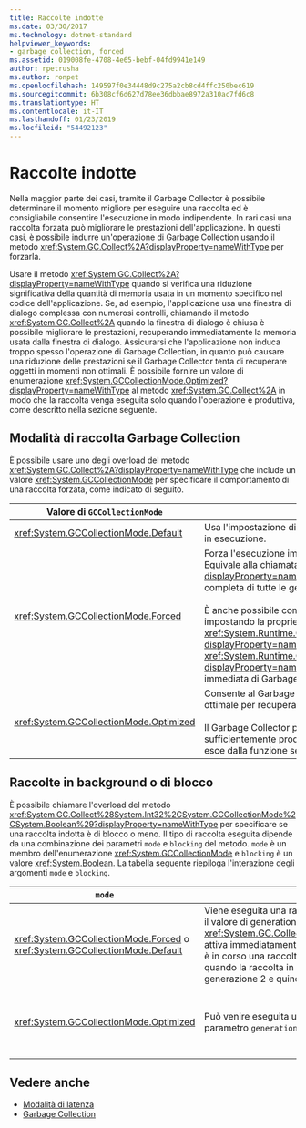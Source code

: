 ```yaml
---
title: Raccolte indotte
ms.date: 03/30/2017
ms.technology: dotnet-standard
helpviewer_keywords:
- garbage collection, forced
ms.assetid: 019008fe-4708-4e65-bebf-04fd9941e149
author: rpetrusha
ms.author: ronpet
ms.openlocfilehash: 149597f0e34448d9c275a2cb8cd4ffc250bec619
ms.sourcegitcommit: 6b308cf6d627d78ee36dbbae8972a310ac7fd6c8
ms.translationtype: HT
ms.contentlocale: it-IT
ms.lasthandoff: 01/23/2019
ms.locfileid: "54492123"
---
```

# <a name="induced-collections"></a>Raccolte indotte
Nella maggior parte dei casi, tramite il Garbage Collector è possibile determinare il momento migliore per eseguire una raccolta ed è consigliabile consentire l'esecuzione in modo indipendente. In rari casi una raccolta forzata può migliorare le prestazioni dell'applicazione. In questi casi, è possibile indurre un'operazione di Garbage Collection usando il metodo <xref:System.GC.Collect%2A?displayProperty=nameWithType> per forzarla.  
  
 Usare il metodo <xref:System.GC.Collect%2A?displayProperty=nameWithType> quando si verifica una riduzione significativa della quantità di memoria usata in un momento specifico nel codice dell'applicazione. Se, ad esempio, l'applicazione usa una finestra di dialogo complessa con numerosi controlli, chiamando il metodo <xref:System.GC.Collect%2A> quando la finestra di dialogo è chiusa è possibile migliorare le prestazioni, recuperando immediatamente la memoria usata dalla finestra di dialogo. Assicurarsi che l'applicazione non induca troppo spesso l'operazione di Garbage Collection, in quanto può causare una riduzione delle prestazioni se il Garbage Collector tenta di recuperare oggetti in momenti non ottimali. È possibile fornire un valore di enumerazione <xref:System.GCCollectionMode.Optimized?displayProperty=nameWithType> al metodo <xref:System.GC.Collect%2A> in modo che la raccolta venga eseguita solo quando l'operazione è produttiva, come descritto nella sezione seguente.  
  
## <a name="gc-collection-mode"></a>Modalità di raccolta Garbage Collection  
 È possibile usare uno degli overload del metodo <xref:System.GC.Collect%2A?displayProperty=nameWithType> che include un valore <xref:System.GCCollectionMode> per specificare il comportamento di una raccolta forzata, come indicato di seguito.  
  
|Valore di `GCCollectionMode`|Description|  
|------------------------------|-----------------|  
|<xref:System.GCCollectionMode.Default>|Usa l'impostazione di Garbage Collection predefinita per la versione di .NET in esecuzione.|  
|<xref:System.GCCollectionMode.Forced>|Forza l'esecuzione immediata dell'operazione di Garbage Collection. Equivale alla chiamata dell'overload di <xref:System.GC.Collect?displayProperty=nameWithType>. Restituisce una raccolta di blocco completa di tutte le generazioni.<br /><br /> È anche possibile compattare l'heap di oggetti di grandi dimensioni impostando la proprietà <xref:System.Runtime.GCSettings.LargeObjectHeapCompactionMode%2A?displayProperty=nameWithType> su <xref:System.Runtime.GCLargeObjectHeapCompactionMode.CompactOnce?displayProperty=nameWithType> prima di forzare una procedura completa immediata di Garbage Collection di blocco.|  
|<xref:System.GCCollectionMode.Optimized>|Consente al Garbage Collector di determinare se il momento corrente è ottimale per recuperare oggetti.<br /><br /> Il Garbage Collector può determinare che una raccolta non è sufficientemente produttiva per giustificarne l'esecuzione, nel qual caso esce dalla funzione senza recuperare oggetti.|  
  
## <a name="background-or-blocking-collections"></a>Raccolte in background o di blocco  
 È possibile chiamare l'overload del metodo <xref:System.GC.Collect%28System.Int32%2CSystem.GCCollectionMode%2CSystem.Boolean%29?displayProperty=nameWithType> per specificare se una raccolta indotta è di blocco o meno. Il tipo di raccolta eseguita dipende da una combinazione dei parametri `mode` e `blocking` del metodo. `mode` è un membro dell'enumerazione <xref:System.GCCollectionMode> e `blocking` è un valore <xref:System.Boolean>. La tabella seguente riepiloga l'interazione degli argomenti `mode` e `blocking`.  
  
|`mode`|`blocking` = `true`|`blocking` = `false`|  
|------------|--------------------------|---------------------------|  
|<xref:System.GCCollectionMode.Forced> o <xref:System.GCCollectionMode.Default>|Viene eseguita una raccolta di blocco il prima possibile. Se è in corso una raccolta in background e il valore di generation è 0 o 1, il metodo <xref:System.GC.Collect%28System.Int32%2CSystem.GCCollectionMode%2CSystem.Boolean%29> attiva immediatamente una raccolta di blocco e restituisce un risultato al termine della raccolta. Se è in corso una raccolta in background e il parametro `generation` è 2, il metodo attende fino a quando la raccolta in background non viene completata, attiva una raccolta di blocco di generazione 2 e quindi restituisce il risultato.|Viene eseguita una raccolta il prima possibile. Il metodo <xref:System.GC.Collect%28System.Int32%2CSystem.GCCollectionMode%2CSystem.Boolean%29> richiede una raccolta in background, la cui esecuzione non è comunque garantita. A seconda della situazione, può venire comunque eseguita una raccolta di blocco. Se è già in corso una raccolta in background, il metodo viene restituito immediatamente.|  
|<xref:System.GCCollectionMode.Optimized>|Può venire eseguita una raccolta di blocco, a seconda dello stato del Garbage Collector e del parametro `generation`. Il Garbage Collector tenta di garantire prestazioni ottimali.|È possibile eseguire una raccolta, a seconda dello stato del Garbage Collector. Il metodo <xref:System.GC.Collect%28System.Int32%2CSystem.GCCollectionMode%2CSystem.Boolean%29> richiede una raccolta in background, la cui esecuzione non è comunque garantita. A seconda della situazione, può venire comunque eseguita una raccolta di blocco. Il Garbage Collector tenta di garantire prestazioni ottimali. Se è già in corso una raccolta in background, il metodo viene restituito immediatamente.|  
  
## <a name="see-also"></a>Vedere anche

- [Modalità di latenza](../../../docs/standard/garbage-collection/latency.md)
- [Garbage Collection](../../../docs/standard/garbage-collection/index.md)
